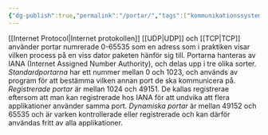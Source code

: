 ```yaml
---
{"dg-publish":true,"permalink":"/portar/","tags":["kommunikationssystem"]}
---
```


[[Internet Protocol\|Internet protokollen]] [[UDP\|UDP]] och [[TCP\|TCP]] använder portar numrerade 0-65535 som en adress som i praktiken visar vilken process på en viss dator paketen hänför sig till. Portarna hanteras av IANA (Internet Assigned Number Authority), och delas upp i tre olika sorter. *Standardportarna* har ett nummer mellan 0 och 1023, och används av program för att bestämma vilken annan port de ska kommunicera på. *Registrerade portar* är mellan 1024 och 49151. De kallas registrerae eftersom att man kan registrerade hos IANA för att undvika att flera applikationer använder samma port. *Dynamiska portar* är mellan 49152 och 65535 och är varken kontrollerade eller registrerade och kan därför användas fritt av alla applikationer.